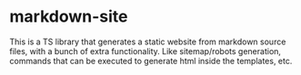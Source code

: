 # markdown-site

This is a TS library that generates a static website from markdown source files, with a bunch of extra functionality. Like sitemap/robots generation, commands that can be executed to generate html inside the templates, etc.
